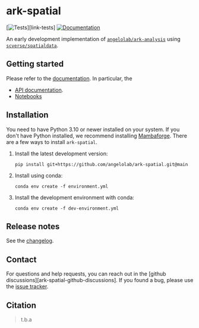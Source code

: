 # ark-spatial

[![Tests][badge-tests]][link-tests]
[![Documentation][badge-docs]][link-docs]

[badge-tests]: https://img.shields.io/github/actions/workflow/status/angelolab/ark-spatial/test.yaml?branch=main
[//]: # "[link-tests]: .github//workflows/test.yml"
[badge-docs]: https://img.shields.io/readthedocs/ark-spatial

An early development implementation of [`angelolab/ark-analysis`](https://github.com/angelolab/ark-analysis) using [`scverse/spatialdata`](https://github.com/scverse/spatialdata).

## Getting started

Please refer to the [documentation][link-docs]. In particular, the

-   [API documentation][link-api].
-   [Notebooks][link-api]

## Installation

You need to have Python 3.10 or newer installed on your system. If you don't have
Python installed, we recommend installing [Mambaforge](https://github.com/conda-forge/miniforge#mambaforge).
There are a few ways to install `ark-spatial`.


1. Install the latest development version:
    ```shell
    pip install git+https://github.com/angelolab/ark-spatial.git@main
    ```
2. Install using conda:
    ```shell
    conda env create -f environment.yml
    ```

3. Install the development environment with conda:
    ```shell
    conda env create -f dev-environment.yml
    ```

## Release notes

See the [changelog][changelog].

## Contact

For questions and help requests, you can reach out in the [github discussions][ark-spatial-github-discussions].
If you found a bug, please use the [issue tracker][issue-tracker].

## Citation

> t.b.a

[scverse-discourse]: https://discourse.scverse.org/
[issue-tracker]: https://github.com/angelolab/ark-spatial/issues
[changelog]: https://ark-spatial.readthedocs.io/latest/changelog.html
[link-docs]: https://ark-spatial.readthedocs.io
[link-api]: https://ark-spatial.readthedocs.io/latest/api.html
